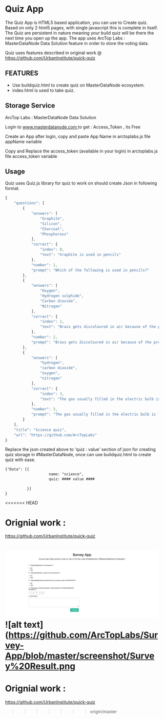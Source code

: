 # Quiz App #

The Quiz App is HTML5 based application, you can use to Create quiz. Based on only 2 html5 pages, with single javascript this is complete in itself. 
The Quiz are persistent in nature meaning your build quiz will be there the next time you open up the app. The app uses ArcTop Labs : MasterDataNode Data Solution
feature in order to store the voting data.

Quiz uses features described in original work @ https://github.com/UrbanInstitute/quick-quiz


## FEATURES ##

 - Use buildquiz.html to create quiz on MasterDataNode ecosystem.
 - index.html is used to take quiz.
 
## Storage Service ##
ArcTop Labs : MasterDataNode Data Solution
<p>Login to <a href="https://www.masterdatanode.com"> www.masterdatanode.com </a> to get : Access_Token , its Free</p>
<p>Create an App after login, copy and paste App Name in arctoplabs.js file appName variable</p>
<p>Copy and Replace the access_token (available in your login) in arctoplabs.js file access_token variable</p>
            


## Usage

Quiz uses Quiz.js library for quiz to work on should create Json in following format.

```javascript
{
    "questions": [
        {
            "answers": [
                "Graphite",
                "Silicon",
                "Charcoal",
                "Phosphorous"
            ],
            "correct": {
                "index": 0,
                "text": "Graphite is used in pencils"
            },
            "number": 1,
            "prompt": "Which of the following is used in pencils?"
        },
        {
            "answers": [
                "Oxygen",
                "Hydrogen sulphide",
                "Carbon dioxide",
                "Nitrogen"
            ],
            "correct": {
                "index": 1,
                "text": "Brass gets discoloured in air because of the presence Hydrogen sulphide"
            },
            "number": 2,
            "prompt": "Brass gets discoloured in air because of the presence of which of the following gases in air?"
        },
        {
            "answers": [
                "hydrogen",
                "carbon dioxide",
                "oxygen",
                "nitrogen"
            ],
            "correct": {
                "index": 3,
                "text": "The gas usually filled in the electric bulb is Nitrogen"
            },
            "number": 3,
            "prompt": "The gas usually filled in the electric bulb is ?"
        }
    ],
    "title": "Science quiz",
    "url": "https://github.com/ArcTopLabs"
}
```

Replace the json created above to 'quiz : value' section of json for creating quiz storage in #MasterDataNode, once can use buildquiz.html to create quiz with ease.  
```
{"Data": [{
                    name: "science",
                    quiz: #### value ####

          }]
}
```



<<<<<<< HEAD
# Orignial work :
https://github.com/UrbanInstitute/quick-quiz

![alt text](https://github.com/ArcTopLabs/Survey-App/blob/master/screenshot/Survey%20App%20using%20MasterDataNode%2C%20jQuery%2C%20SurveyJS%20Library%20Example.png)
![alt text](https://github.com/ArcTopLabs/Survey-App/blob/master/screenshot/Survey%20Result.png
=======
# Orignial work : #
https://github.com/UrbanInstitute/quick-quiz
>>>>>>> origin/master
